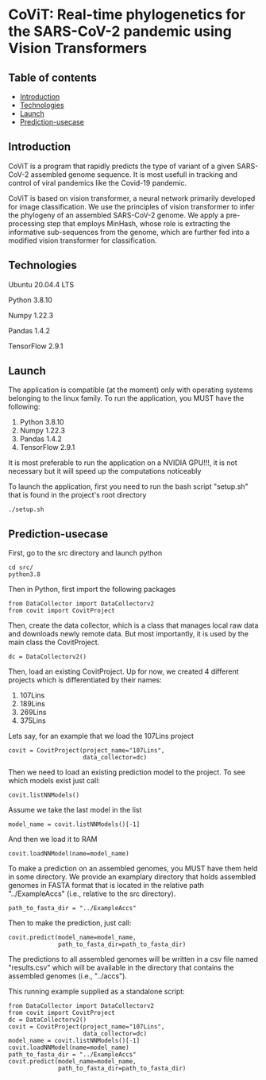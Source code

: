 # CoViT: Real-time phylogenetics for the SARS-CoV-2 pandemic using Vision Transformers

## Table of contents
* [Introduction](#introduction)
* [Technologies](#technologies)
* [Launch](#launch)
* [Prediction-usecase](#prediction-usecase)

## Introduction
CoViT is a program that rapidly predicts the type of variant of a given SARS-CoV-2 assembled genome sequence.
It is most usefull in tracking and control of viral pandemics like the Covid-19 pandemic.

CoViT is based on vision transformer, a neural network primarily developed for image classification.
We use the principles of vision transformer to infer the phylogeny of an assembled SARS-CoV-2 genome.
We apply a pre-processing step that employs MinHash, whose role is extracting the informative sub-sequences from the genome,
which are further fed into a modified vision transformer for classification.

## Technologies
Ubuntu 20.04.4 LTS

Python 3.8.10

Numpy 1.22.3

Pandas 1.4.2

TensorFlow 2.9.1

## Launch
The application is compatible (at the moment) only with operating systems belonging to the linux family.
To run the application, you MUST have the following:
1. Python 3.8.10
2. Numpy 1.22.3
3. Pandas 1.4.2
4. TensorFlow 2.9.1

It is most preferable to run the application on a NVIDIA GPU!!!, it is not necessary but it will speed up the computations noticeably

To launch the application, first you need to run the bash script "setup.sh" that is found in the project's root directory

    ./setup.sh

## Prediction-usecase
First, go to the src directory and launch python

    cd src/
    python3.8

Then in Python, first import the following packages

    from DataCollector import DataCollectorv2
    from covit import CovitProject
    
Then, create the data collector, which is a class that manages local raw data and downloads newly remote data.
But most importantly, it is used by the main class the CovitProject.

    dc = DataCollectorv2()
    
Then, load an existing CovitProject. Up for now,
we created 4 different projects which is differentiated by their names:
1. 107Lins
2. 189Lins
3. 269Lins
4. 375Lins

Lets say, for an example that we load the 107Lins project

    covit = CovitProject(project_name="107Lins",
                         data_collector=dc)
                     

Then we need to load an existing prediction model to the project. To see which models exist just call:

    covit.listNNModels()
    
Assume we take the last model in the list

    model_name = covit.listNNModels()[-1]
    
And then we load it to RAM

    covit.loadNNModel(name=model_name)
    
To make a prediction on an assembled genomes, you MUST have them held in some directory.
We provide an examplary directory that holds assembled genomes in FASTA format that is located
in the relative path "../ExampleAccs" (i.e., relative to the src directory).

    path_to_fasta_dir = "../ExampleAccs"
    
Then to make the prediction, just call:
    
    covit.predict(model_name=model_name,
                  path_to_fasta_dir=path_to_fasta_dir)
                  
The predictions to all assembled genomes will be written in a csv file named "results.csv"
which will be available in the directory that contains the assembled genomes (i.e., "../accs").

This running example supplied as a standalone script:

    from DataCollector import DataCollectorv2
    from covit import CovitProject
    dc = DataCollectorv2()
    covit = CovitProject(project_name="107Lins",
                         data_collector=dc)
    model_name = covit.listNNModels()[-1]
    covit.loadNNModel(name=model_name)
    path_to_fasta_dir = "../ExampleAccs"
    covit.predict(model_name=model_name,
                  path_to_fasta_dir=path_to_fasta_dir)
